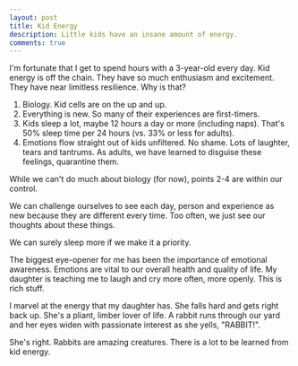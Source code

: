 ```yaml
---
layout: post
title: Kid Energy
description: Little kids have an insane amount of energy. 
comments: true
---
```

I'm fortunate that I get to spend hours with a 3-year-old every day.  Kid energy is off the chain.  They have so much enthusiasm and excitement.  They have near limitless resilience.  Why is that?

  1.  Biology.  Kid cells are on the up and up.
  2.  Everything is new. So many of their experiences are first-timers.
  3.  Kids sleep a lot, maybe 12 hours a day or more (including naps).  That's 50% sleep time per 24 hours (vs. 33% or less for adults).
  4.  Emotions flow straight out of kids unfiltered.  No shame.  Lots of laughter, tears and tantrums.  As adults, we have learned to disguise these feelings, quarantine them.

While we can't do much about biology (for now), points 2-4 are within our control.

We can challenge ourselves to see each day, person and experience as new because they are different every time.  Too often, we just see our thoughts about these things.

We can surely sleep more if we make it a priority.

The biggest eye-opener for me has been the importance of  emotional awareness. Emotions are vital to our overall health and quality of life.  My daughter is teaching me to laugh and cry more often, more openly.  This is rich stuff.

I marvel at the energy that my daughter has.  She falls hard and gets right back up.  She's a pliant, limber lover of life.  A rabbit runs through our yard and her eyes widen with passionate interest as she yells, "RABBIT!".

She's right. Rabbits are amazing creatures.  There is a lot to be learned from kid energy.
